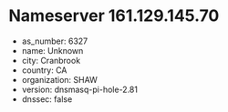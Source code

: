 # Nameserver 161.129.145.70

* as_number: 6327
* name: Unknown
* city: Cranbrook
* country: CA
* organization: SHAW
* version: dnsmasq-pi-hole-2.81
* dnssec: false
